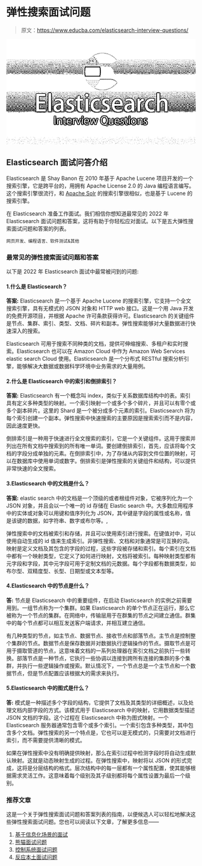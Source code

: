 # 弹性搜索面试问题

> 原文：<https://www.educba.com/elasticsearch-interview-questions/>

![Elasticsearch Interview Questions](img/60bca8be5ad21f4874a2fba2ac146bea.png)



## Elasticsearch 面试问答介绍

Elasticsearch 是 Shay Banon 在 2010 年基于 Apache Lucene 项目开发的一个搜索引擎，它是跨平台的，用拥有 Apache License 2.0 的 Java 编程语言编写。这个搜索引擎很流行，和 [Apache Solr](https://www.educba.com/apache-solr/) 的搜索引擎很相似，也是基于 Lucene 的搜索引擎。

在 Elasticsearch 准备工作面试。我们相信你想知道最常见的 2022 年 Elasticsearch 面试问题和答案，这将有助于你轻松应对面试。以下是五大弹性搜索面试问题和答案的列表。

<small>网页开发、编程语言、软件测试&其他</small>

### 最常见的弹性搜索面试问题和答案

以下是 2022 年 Elasticsearch 面试中最常被问到的问题:

#### 1.什么是 Elasticsearch？

**答案:**
Elasticsearch 是一个基于 Apache Lucene 的搜索引擎，它支持一个全文搜索引擎，具有无模式的 JSON 对象和 HTTP web 接口。这是一个用 Java 开发的免费开源项目，并根据 Apache 许可条款获得许可。Elasticsearch 的关键组件是节点、集群、索引、类型、文档、碎片和副本。弹性搜索能够对大量数据进行快速深入的搜索。

Elasticsearch 可用于搜索不同种类的文档，提供可伸缩搜索、多租户和实时搜索。Elasticsearch 也可以在 Amazon Cloud 中作为 Amazon Web Services elastic search Cloud 使用。Elasticsearch 是一个分布式 RESTful 搜索分析引擎，能够解决大数据或数据科学环境中业务需求的大量用例。

#### 2.什么是 Elasticsearch 中的索引和倒排索引？

**答案:**
Elasticsearch 有一个概念叫 index，类似于关系数据库结构中的表。索引具有定义多种类型的映射。一个索引映射一个或多个多个碎片，并且可以有零个或多个副本碎片。这里的 Shard 是一个被分成多个元素的索引。Elasticsearch 将为每个索引创建一个副本。弹性搜索中快速搜索的主要原因是搜索索引而不是内容，因此速度更快。

倒排索引是一种用于快速进行全文搜索的索引，它是一个关键组件。这用于搜索并列出在所有文档中搜索到的所有唯一单词。要创建倒排索引，首先，应该将每个文档的字段分成单独的元素。在倒排索引中，为了存储从内容到文件位置的映射，可以在数据库中使用单词或数字。倒排索引是弹性搜索的关键组件和结构，可以提供非常快速的全文搜索。

#### 3.Elasticsearch 中的文档是什么？

**答案:**
elastic search 中的文档是一个顶级的或者根组件对象，它被序列化为一个 JSON 对象，并且会以一个唯一的 id 存储在 Elastic search 中。大多数应用程序中的实体或对象可以用键和值序列化为 JSON，其中键是字段的属性或名称，值是该键的数据，如字符串、数字或布尔等。,

弹性搜索中的文档被索引和存储，并且可以使用索引进行搜索。在键值对中，可以使用自动生成的 id 值来生成索引。非弹性搜索、文档和对象通常是可互换的词。映射是定义文档及其包含的字段的过程，这些字段被存储和索引。每个索引在文档中都有一个映射类型，它定义了如何进行映射，文档将被索引。每种映射类型都有元字段和字段，其中元字段可用于定制文档的元数据。每个字段都有数据类型，如布尔型、双精度型、长型、日期型或文本型等。

#### 4.Elasticsearch 中的节点是什么？

**答:**
节点是 Elasticsearch 中的重要组件，在启动 Elasticsearch 的实例之前需要用到。一组节点称为一个集群。如果 Elasticsearch 的单个节点正在运行，那么它被称为一个节点的集群。在网络中，传输层用于在群集的节点之间建立通信。群集中的每个节点都可以相互发送客户端请求，并相互建立通信。

有几种类型的节点，如主节点、数据节点、接收节点和部落节点。主节点是控制整个集群的节点。数据节点是保存数据并对数据执行逻辑操作的节点。摄取节点是可用于摄取管道的节点，这意味着文档的一系列处理器在索引文档之前执行一些转换。部落节点是一种节点，它执行一些协调以连接到跨所有连接的集群的多个集群，并执行一些逻辑操作或搜索。默认情况下，一个节点总是一个主节点和一个数据节点，但是节点配置应该根据大的需求来执行。

#### 5.Elasticsearch 中的图式是什么？

**答:**
模式是一种描述多个字段的结构，它提供了文档及其类型的详细概述，以及处理文档内部字段的方式。该模式用于 Elasticsearch 中的映射，它用数据类型描述 JSON 文档的字段。这个过程在 Elasticsearch 中称为图式映射。一个 Elasticsearch 服务器通常包含零个或多个索引。一个索引包含多种类型，其中包含多个文档。弹性搜索的另一个特点是，它也可以是无模式的，只需要对文档进行索引，而不需要提供清晰的模式。

如果在弹性搜索中没有明确提供映射，那么在索引过程中检测字段时将自动生成默认映射。这就是动态映射生成的过程。在弹性搜索中，映射将以 JSON 的形式完成，这将是分层结构的格式。层次结构中的每一层都有一个属性配置，使其能够根据需求灵活工作。这意味着每个级别及其子级别都将每个属性设置为最后一个级别。

### 推荐文章

这是一个关于弹性搜索面试问题和答案列表的指南，以便候选人可以轻松地解决这些弹性搜索面试问题。您也可以阅读以下文章，了解更多信息——

1.  [基于信息化场景的面试](https://www.educba.com/informatica-scenario-based-interview-questions/)
2.  [熊猫面试问题](https://www.educba.com/pandas-interview-questions/)
3.  [控制系统面试问题](https://www.educba.com/control-system-interview-questions/)
4.  [反应本土面试问题](https://www.educba.com/react-native-interview-questions/)





